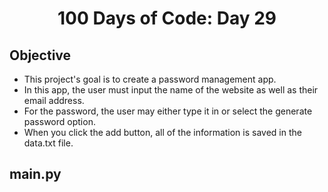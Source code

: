 <h1 align="center">
    100 Days of Code: Day 29
  <br>
</h1>

## Objective
- This project's goal is to create a password management app.
- In this app, the user must input the name of the website as well as their email address.
- For the password, the user may either type it in or select the generate password option.
- When you click the add button, all of the information is saved in the data.txt file.

## main.py
